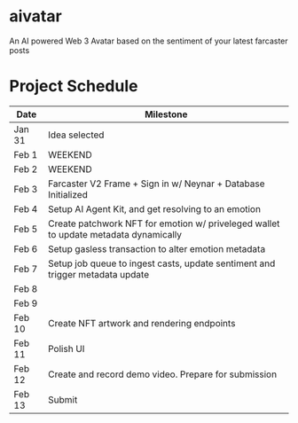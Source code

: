 # aivatar
An AI powered Web 3 Avatar based on the sentiment of your latest farcaster posts


# Project Schedule
|Date|Milestone|
|--|--|
| Jan 31 | Idea selected |
| Feb 1 | WEEKEND |
| Feb 2 | WEEKEND |
| Feb 3 | Farcaster V2 Frame + Sign in w/ Neynar + Database Initialized|
| Feb 4 | Setup AI Agent Kit, and get resolving to an emotion |
| Feb 5 | Create patchwork NFT for emotion w/ priveleged wallet to update metadata dynamically |
| Feb 6 | Setup gasless transaction to alter emotion metadata |
| Feb 7 | Setup job queue to ingest casts, update sentiment and trigger metadata update |
| Feb 8 |  |
| Feb 9 |  |
| Feb 10 | Create NFT artwork and rendering endpoints |
| Feb 11 | Polish UI |
| Feb 12 | Create and record demo video. Prepare for submission |
| Feb 13 | Submit |